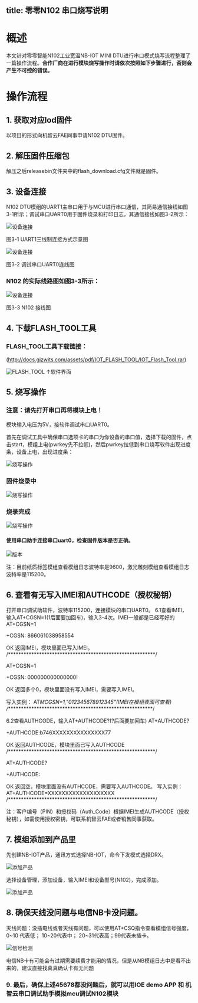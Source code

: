 title: 零零N102 串口烧写说明
---
# 概述

本文针对零零智能N102工业宽温NB-IOT MINI DTU进行串口模式烧写流程整理了一篇操作流程。**合作厂商在进行模块烧写操作时请依次按照如下步骤进行，否则会产生不可控的错误。**
# 操作流程

## 1. 获取对应lod固件

以项目的形式向机智云FAE同事申请N102 DTU固件。

## 2. 解压固件压缩包

解压之后releasebin文件夹中的flash_download.cfg文件就是固件。

## 3. 设备连接

N102 DTU模组的UART1主串口用于与MCU进行串口通信，其简易通信接线如图3-1所示；调试串口UART0用于固件烧录和打印日志，其通信接线如图3-2所示：

![设备连接](/assets/zh-cn/deviceDev/debug/N102_DTU/N102programming_1.png)

图3-1  UART1三线制连接方式示意图

![设备连接](/assets/zh-cn/deviceDev/debug/N102_DTU/N102programming_2.png)

图3-2  调试串口UART0连线图

### N102 的实际线路图如图3-3所示：

![设备连接](/assets/zh-cn/deviceDev/debug/N102_DTU/N102programming_3.png)

图3-3  N102 接线图

## 4. 下载FLASH_TOOL工具

### FLASH_TOOL工具下载链接：
(http://docs.gizwits.com/assets/pdf/IOT_FLASH_TOOL/IOT_Flash_Tool.rar)

![FLASH_TOOL](/assets/zh-cn/deviceDev/debug/N102_DTU/N102programming_4.png)
↑软件界面

## 5. 烧写操作

### 注意：请先打开串口再将模块上电！ 

模块输入电压为5V，接软件调试串口UART0。

首先在调试工具中确保串口选项卡的串口为你设备的串口值，选择下载的固件，点击start，模组上电(pwrkey先不拉低)，然后pwrkey拉低到串口烧写软件出现进度条，设备上电，出现进度条：

![烧写操作](/assets/zh-cn/deviceDev/debug/N102_DTU/N102programming_5.png)

### 固件烧录中

![烧写操作](/assets/zh-cn/deviceDev/debug/N102_DTU/N102programming_6.png)

### 烧录完成

![烧写操作](/assets/zh-cn/deviceDev/debug/N102_DTU/N102programming_7.png)

#### 使用串口助手连接串口uart0，检查固件版本是否正确。

![版本](/assets/zh-cn/deviceDev/debug/N102_DTU/N102programming_8.png)

注：目前纸质标签模组查看模组日志波特率是9600，激光雕刻模组查看模组日志波特率是115200。

## 6. 查看有无写入IMEI和AUTHCODE（授权秘钥）

打开串口调试助软件，波特率115200，连接模块的串口UART0。
6.1查看IMEI，输入AT+CGSN=1(1后面要加回车)，输入3-4次。IMEI一般都是已经写好的
AT+CGSN=1

+CGSN: 866061038958554

OK
返回IMEI，模块里面已写入IMEI。
/*********************************************************/

AT+CGSN=1

+CGSN: 000000000000000!

OK
返回多个0，模块里面没有写入IMEI，需要写入IMEI。

写入实例：
AT*MCGSN=1,"012345678912345"(IMEI在模组表面可查看)
/*********************************************************/

6.2查看AUTHCODE，输入AT+AUTHCODE?(?后面要加回车)
AT+AUTHCODE?

+AUTHCODE:b746XXXXXXXXXXXXXXX77

OK
返回AUTHCODE，模块里面已写入AUTHCODE
/*********************************************************/

AT+AUTHCODE?

+AUTHCODE:

OK
返回空，模块里面没有AUTHCODE，需要写入AUTHCODE。
写入实例：
AT+AUTHCODE=XXXXXXXXXXXXXXXXXXX
/*********************************************************/

注：客户编号（PIN）和授权码（Auth_Code）根据IMEI生成AUTHCODE（授权秘钥），如需使用授权密钥，可联系机智云FAE或者销售同事获取。


## 7. 模组添加到产品里

先创建NB-IOT产品，通讯方式选择NB-IOT，命令下发模式选择DRX。

![添加产品](/assets/zh-cn/deviceDev/debug/N102_DTU/N102programming_9.png)

选择设备管理，添加设备，输入IMEI和设备型号(N102)，完成添加。

![添加产品](/assets/zh-cn/deviceDev/debug/N102_DTU/N102programming_10.png)

## 8. 确保天线没问题与电信NB卡没问题。

天线问题：没插电线或者天线有问题，可以使用AT+CSQ指令查看模组信号强度，0~10 代表低； 10~20代表中； 20~31代表高；99代表未插卡。

![信号检测](/assets/zh-cn/deviceDev/debug/N102_DTU/N102programming_11.png)

电信NB卡有可能会有过期需要续费才能用的情况，但是从NB模组日志中是看不出来的，建议直接找真真确认卡有无问题

### 9. 最后，确保上述45678都没问题后，就可以用IOE demo APP 和 机智云串口调试助手模拟mcu调试N102模块

